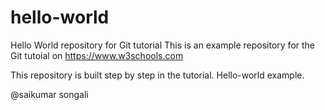 # hello-world
Hello World repository for Git tutorial
This is an example repository for the Git tutoial on https://www.w3schools.com

This repository is built step by step in the tutorial.
Hello-world example.

@saikumar songali

